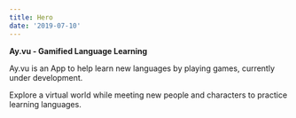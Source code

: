 ```yaml
---
title: Hero
date: '2019-07-10'
---
```


**Ay.vu - Gamified Language Learning**

Ay.vu is an App to help learn new languages by playing games, currently under development.

Explore a virtual world while meeting new people and characters to practice learning languages.
